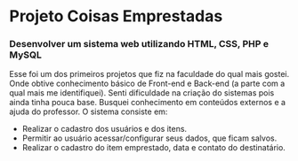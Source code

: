# Projeto Coisas Emprestadas

### Desenvolver um sistema web utilizando HTML, CSS, PHP e MySQL 

Esse foi um dos primeiros projetos que fiz na faculdade do qual mais gostei. Onde obtive conhecimento básico de Front-end e Back-end (a parte com a
qual mais me identifiquei). Senti dificuldade na criação do sistemas pois ainda tinha pouca base. Busquei conhecimento em conteúdos externos e a ajuda do professor. O sistema consiste em: 
* Realizar o cadastro dos usuários e dos itens.
* Permitir ao usuário acessar/configurar seus dados, que ficam salvos.
* Realizar o cadastro do item emprestado, data e contato do destinatário.

